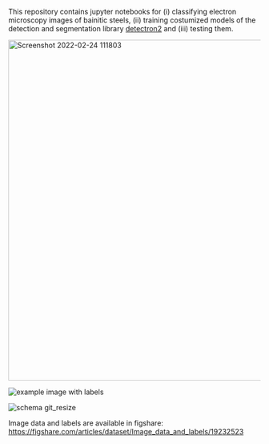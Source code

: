 This repository contains jupyter notebooks for (i) classifying electron microscopy images of bainitic steels, (ii) training costumized models of the detection and segmentation library [detectron2](https://github.com/facebookresearch/detectron2) and (iii) testing them.   

<img width="679" alt="Screenshot 2022-02-24 111803" src="https://user-images.githubusercontent.com/95081818/155505240-80a75f7c-11fe-46a0-9a32-f57d90784ddc.png">

![example image with labels](https://user-images.githubusercontent.com/95081818/155694682-66596058-45d0-4e76-b51c-e3be46fc978c.png)

![schema git_resize](https://user-images.githubusercontent.com/95081818/155836175-913b6c48-4165-416a-aadd-1903419d8161.png)


Image data and labels are available in figshare:
https://figshare.com/articles/dataset/Image_data_and_labels/19232523
